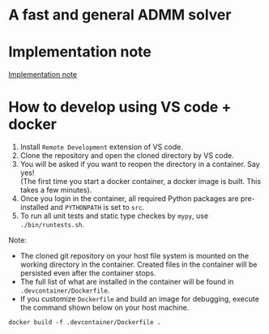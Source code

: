 A fast and general ADMM solver
=======================================================================

# Implementation note
[Implementation note](https://www.overleaf.com/read/fxbjmzsvwtgh)

# How to develop using VS code + docker
1. Install `Remote Development` extension of VS code.
2. Clone the repository and open the cloned directory by VS code.
3. You will be asked if you want to reopen the directory in a container. Say yes!<br>
(The first time you start a docker container, a docker image is built. This takes a few minutes).
4. Once you login in the container, all required Python packages are pre-installed and `PYTHONPATH` is set to `src`.
5. To run all unit tests and static type checkes by `mypy`, use ```./bin/runtests.sh```.

Note:
* The cloned git repository on your host file system is mounted on the working directory in the container. Created files in the container will be persisted even after the container stops.
* The full list of what are installed in the container will be found in `.devcontainer/Dockerfile`.
* If you customize `Dockerfile` and build an image for debugging, execute the command shown below on your host machine.
```
docker build -f .devcontainer/Dockerfile .
```
